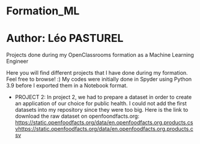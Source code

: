 # Formation_ML
# Author: Léo PASTUREL

Projects done during my OpenClassrooms formation as a Machine Learning Engineer

Here you will find different projects that I have done during my formation. Feel free to browse! :)
My codes were initially done in Spyder using Python 3.9 before I exported them in a Notebook format.


* PROJECT 2:
In project 2, we had to prepare a dataset in order to create an application of our choice for public health.
I could not add the first datasets into my repository since they were too big.
Here is the link to download the raw dataset on openfoondfacts.org: https://static.openfoodfacts.org/data/en.openfoodfacts.org.products.csvhttps://static.openfoodfacts.org/data/en.openfoodfacts.org.products.csv
